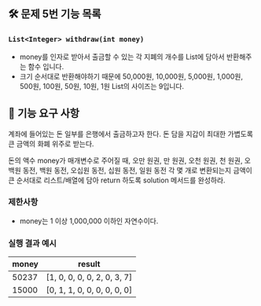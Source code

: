 ## 🛠️ 문제 5번 기능 목록

### `List<Integer> withdraw(int money)`

- money를 인자로 받아서 출금할 수 있는 각 지폐의 개수를 List에 담아서 반환해주는 함수 입니다.
- 크기 순서대로 반환해야하기 때문에 50,000원, 10,000원, 5,000원, 1,000원, 500원, 100원, 50원, 10원, 1원 List의 사이즈는 9입니다.

## 🚀 기능 요구 사항

계좌에 들어있는 돈 일부를 은행에서 출금하고자 한다. 돈 담을 지갑이 최대한 가볍도록 큰 금액의 화폐 위주로 받는다.

돈의 액수 money가 매개변수로 주어질 때, 오만 원권, 만 원권, 오천 원권, 천 원권, 오백원 동전, 백원 동전, 오십원 동전, 십원 동전, 일원 동전 각 몇 개로 변환되는지 금액이 큰 순서대로 리스트/배열에 담아 return 하도록 solution 메서드를 완성하라.

### 제한사항

- money는 1 이상 1,000,000 이하인 자연수이다.

### 실행 결과 예시

| money | result |
| --- | --- |
| 50237	| [1, 0, 0, 0, 0, 2, 0, 3, 7] |
| 15000	| [0, 1, 1, 0, 0, 0, 0, 0, 0] |